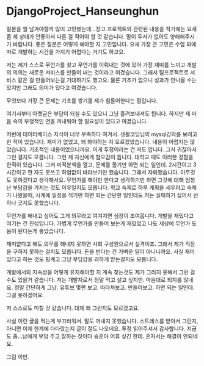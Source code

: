 # DjangoProject_Hanseunghun

질문을 뭘 남겨야할까 많이 고민했는데...장고 프로젝트와 관련된 내용을 적기에는 요새 좀 제 상태가 안좋아서 다른 걸 적어야 할 것 같습니다. 말이 두서가 없어도 양해해주시기 바랍니다.
좋은 질문은 어떻게 해야할 지 고민입니다. 요새 가장 큰 고민은 수업 외에 따로 개발하는 시간을 가지기 어렵다는 거기도 하고요.

저는 제가 스스로 무언가를 찾고 무언가를 이뤄내는 것에 있어 가장 재미를 느끼고 개발의 의의는 새로운 서비스를 만들어 내는 것이라고 여겼습니다.
그래서 팀프로젝트로 서비스 같은 걸 만들어보는걸 기대하기도 했고요. 물론 기초가 없으니 성과가 안나올 수는 있지만 그래도 의미가 있다고 여겼습니다.

무엇보다 가장 큰 문제는 기초를 쌓기를 제가 힘들어한다는 점입니다.

여기서부터 아랫글은 부담이 되실 수도 있으니 그냥 흘려보내셔도 됩니다. 하지만 제 마음 속의 부정적인 면을 꺼내둬야 할 필요성이 있다고 여겼습니다.

저번에 데이터베이스 지식이 너무 부족하다 여겨서. 생활코딩님의 mysql강의를 보려고 한 적이 있습니다.
재미가 없었고, 왜 봐야하는 지 모르겠었습니다. 내용이 어렵지는 않았습니다. 기초적인 내용이었으니까요. 이게 투정이라는 건 저도 압니다. 그저 귀찮아서 그런 걸지도 모릅니다.
그런 제 자신에게 혐오감이 듭니다. 대학교 때도 이러한 경험을 한적이 있습니다. 그저 미적분책을 열고, 문제를 풀기만 하면 되는 일인데. 2시간이고 3시간이고 한 자도 못쓰고 하염없이 바라보기만 했습니다.
그래서 자퇴했습니다. 아무것도 못하겠다고 생각해서요.
무언가를 해야만 한다고 생각하기만 하면 그것에 대해 엄청난 부담감을 가지는 것도 이유일지도 모릅니다.
학교 숙제로 하루 계획을 세우라고 숙제가 나왔을때, 시계에 일정을 적기만 하면 되는 간단한 일인데도 저는 실패하기 싫어서 선하나 긋지도 못했습니다.

무언가를 해내고 싶어도 그게 의무라고 여겨지면 심장이 조여옵니다. 개발을 재밌다고 여기는 건 진심입니다. 가볍게 무언가를 만들어 보는게 재밌었고 나도 세상에 무언가 도움이 된다는게 좋았습니다.

재미없다고 해도 의무를 해내지 못하면 사회 구성원으로서 실격이죠. 그래서 제가 직장을 구하지 못하는 걸지도 모릅니다. 돈을 번다는 건 가벼운 일이 아니니까요.
사실 재미있다고 하는 것도 핑계고 그냥 부담감을 과하게 받는걸지도 모릅니다.

개발에서의 지속성을 어떻게 유지해야할 지 계속 찾는것도 제가 그러지 못해서 그런 걸수도 있을거 같습니다. 저는 개발자로서 정말 먹고 살고 싶지만. 마음대로 되지를 않네요.
정말 간단하게 그냥. 유튜브 몇편 보고. 따라쳐보고. 만들어보고. 하면 되는 일인데.
그걸 못하겠어요.

저 스스로도 미칠 것 같습니다. 대체 왜 그런지도 모르겠고요.

사실 이런 글을 적는게 부끄러워서. 말도 꺼내지 못했습니다. 스트레스를 받아서 그런지, 아니면 이제 한계에 다다랐는지 글이 잘도 나오네요.
투정 읽어주셔서 감사합니다. 지금도 좀...남에게 부담 주고 잘하는 짓이다 승훈아 어휴 싶긴 한데. 혼자서는 해결이 안되네요.

그럼 이만.
